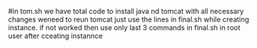 #in tom.sh we have total code to install java nd tomcat with all necessary changes weneed to reun tomcat
just use the lines in final.sh while creating instance. if not worked then use only last 3 commands in final.sh  in root user after cceating instannce
